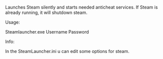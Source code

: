 Launches Steam silently and starts needed anticheat services. If Steam is already running, it will shutdown steam.

Usage:

Steamlauncher.exe Username Password


Info:

In the SteamLauncher.ini u can edit some options for steam.
